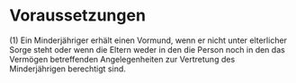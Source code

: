 # Voraussetzungen

(1) Ein Minderjähriger erhält einen Vormund, wenn er nicht unter elterlicher Sorge steht oder wenn die Eltern weder in den die Person noch in den das Vermögen betreffenden Angelegenheiten zur Vertretung des Minderjährigen berechtigt sind.